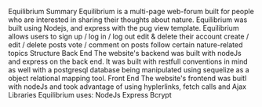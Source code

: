 Equilibrium
    Summary
        Equilibrium is a multi-page web-forum built for people who are interested in sharing their thoughts about nature.
        Equilibrium was built using Nodejs, and express with the pug view template.
        Equilibrium allows users to
        sign up / log in / log out
        edit & delete their account
        create / edit / delete posts
        vote / comment on posts
        follow certain nature-related topics
    Structure
        Back End
            The website's backend was built with nodeJs and express on the back end. It was built with restfull conventions in mind as well with a postgresql database being manipulated using sequelize as a object relational mapping tool.
        Front End
            The website's frontend was buitl with nodeJs and took advantage of using hyplerlinks, fetch calls and Ajax
        Libraries
            Equilibrium uses:
                NodeJs
                Express
                Bcrypt
                
